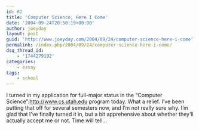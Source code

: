 ```yaml
---
id: 82
title: 'Computer Science, Here I Come'
date: '2004-09-24T20:50:19+00:00'
author: joeyday
layout: post
guid: 'http://www.joeyday.com/2004/09/24/computer-science-here-i-come'
permalink: /index.php/2004/09/24/computer-science-here-i-come/
dsq_thread_id:
    - '1744279192'
categories:
    - essay
tags:
    - school
---
```


I turned in my application for full-major status in the “Computer Science”:http://www.cs.utah.edu program today. What a relief. I’ve been putting that off for several semesters now, and I’m not really sure why. I’m glad that I’ve finally turned it in, but a bit apprehensive about whether they’ll actually accept me or not. Time will tell…